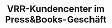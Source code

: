 ---
title: "VRR-Kundencenter im Press&Books-Geschäft"
url: /duisburg/vrr-kundencenter-im-pressundbooks-geschaeft/
shop: Tickets
---